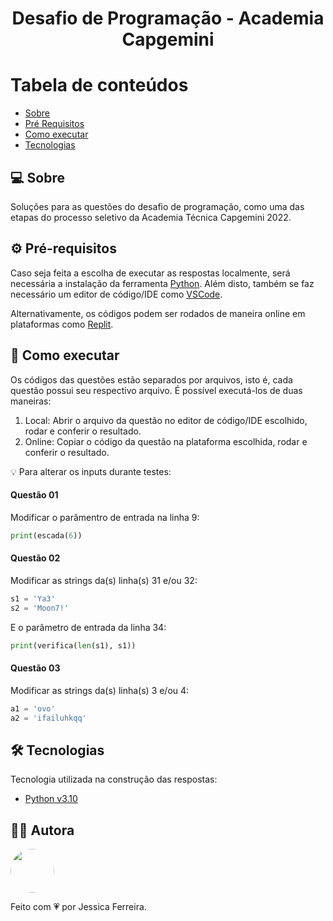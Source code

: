 <h1 align="center">Desafio de Programação - Academia Capgemini</h1>



Tabela de conteúdos
=================
<!--ts-->
   * [Sobre](#Sobre)
   * [Pré Requisitos](#pre-requisitos)
   * [Como executar](#como_executar)
   * [Tecnologias](#tecnologias)
<!--te-->

## 💻 Sobre
Soluções para as questões do desafio de programação, como uma das etapas do processo seletivo da Academia Técnica Capgemini 2022.

## ⚙️ Pré-requisitos

Caso seja feita a escolha de executar as respostas localmente, será necessária a instalação da ferramenta [Python](https://www.python.org/downloads/). 
Além disto, também se faz necessário um editor de código/IDE como [VSCode](https://code.visualstudio.com/).

Alternativamente, os códigos podem ser rodados de maneira online em plataformas como [Replit](https://replit.com/).

## 🚀 Como executar

Os códigos das questões estão separados por arquivos, isto é, cada questão possui seu respectivo arquivo. É possível executá-los de duas maneiras:
1. Local: Abrir o arquivo da questão no editor de código/IDE escolhido, rodar e conferir o resultado.
2. Online: Copiar o código da questão na plataforma escolhida, rodar e conferir o resultado.

💡 Para alterar os inputs durante testes:

#### Questão 01

Modificar o parâmentro de entrada na linha 9:

```python
print(escada(6))
```

#### Questão 02

Modificar as strings da(s) linha(s) 31 e/ou 32:

```python
s1 = 'Ya3'
s2 = 'Moon7!'
```
E o parâmetro de entrada da linha 34:

```python
print(verifica(len(s1), s1))
```

#### Questão 03

Modificar as strings da(s) linha(s) 3 e/ou 4:

```python
a1 = 'ovo'
a2 = 'ifailuhkqq'
```

## 🛠 Tecnologias

Tecnologia utilizada na construção das respostas:

- [Python v3.10](https://www.python.org/downloads/)

## ✌🏾 Autora

<img style="border-radius: 50%;" src="https://i.imgur.com/qjqNl7b.png" width="70px;" alt=""/>

Feito com 💗 por Jessica Ferreira.